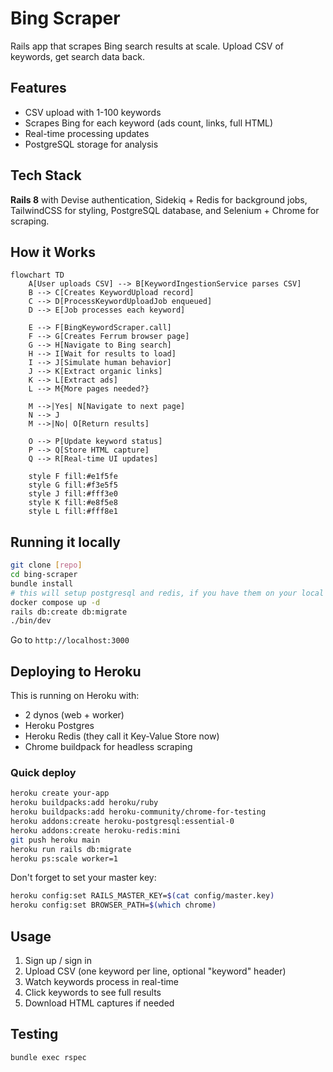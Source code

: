 # Bing Scraper

Rails app that scrapes Bing search results at scale. Upload CSV of keywords, get search data back.

## Features

- CSV upload with 1-100 keywords
- Scrapes Bing for each keyword (ads count, links, full HTML)
- Real-time processing updates
- PostgreSQL storage for analysis

## Tech Stack

**Rails 8** with Devise authentication, Sidekiq + Redis for background jobs, TailwindCSS for styling, PostgreSQL database, and Selenium + Chrome for scraping.

## How it Works

```mermaid
flowchart TD
    A[User uploads CSV] --> B[KeywordIngestionService parses CSV]
    B --> C[Creates KeywordUpload record]
    C --> D[ProcessKeywordUploadJob enqueued]
    D --> E[Job processes each keyword]

    E --> F[BingKeywordScraper.call]
    F --> G[Creates Ferrum browser page]
    G --> H[Navigate to Bing search]
    H --> I[Wait for results to load]
    I --> J[Simulate human behavior]
    J --> K[Extract organic links]
    K --> L[Extract ads]
    L --> M{More pages needed?}

    M -->|Yes| N[Navigate to next page]
    N --> J
    M -->|No| O[Return results]

    O --> P[Update keyword status]
    P --> Q[Store HTML capture]
    Q --> R[Real-time UI updates]

    style F fill:#e1f5fe
    style G fill:#f3e5f5
    style J fill:#fff3e0
    style K fill:#e8f5e8
    style L fill:#fff8e1
```

## Running it locally

```bash
git clone [repo]
cd bing-scraper
bundle install
# this will setup postgresql and redis, if you have them on your local machine no need for this
docker compose up -d
rails db:create db:migrate
./bin/dev
```

Go to `http://localhost:3000`

## Deploying to Heroku

This is running on Heroku with:
- 2 dynos (web + worker)
- Heroku Postgres
- Heroku Redis (they call it Key-Value Store now)
- Chrome buildpack for headless scraping

### Quick deploy

```bash
heroku create your-app
heroku buildpacks:add heroku/ruby
heroku buildpacks:add heroku-community/chrome-for-testing
heroku addons:create heroku-postgresql:essential-0
heroku addons:create heroku-redis:mini
git push heroku main
heroku run rails db:migrate
heroku ps:scale worker=1
```

Don't forget to set your master key:
```bash
heroku config:set RAILS_MASTER_KEY=$(cat config/master.key)
heroku config:set BROWSER_PATH=$(which chrome)
```

## Usage

1. Sign up / sign in
2. Upload CSV (one keyword per line, optional "keyword" header)
3. Watch keywords process in real-time
4. Click keywords to see full results
5. Download HTML captures if needed

## Testing

```bash
bundle exec rspec
```
